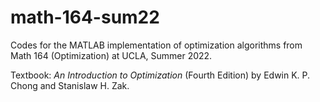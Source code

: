 # math-164-sum22

Codes for the MATLAB implementation of optimization algorithms from Math 164 (Optimization) at UCLA, Summer 2022.

Textbook: _An Introduction to Optimization_ (Fourth Edition) by Edwin K. P. Chong and Stanislaw H. Zak.
